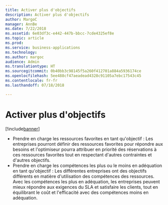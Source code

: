 ```yaml
---
title: Activer plus d'objectifs
description: Activer plus d'objectifs
author: MargoC
manager: AnnBe
ms.date: 7/22/2018
ms.assetid: 6e03df3c-e442-447b-bbcc-7cde4325ef8e
ms.topic: article
ms.prod: 
ms.service: business-applications
ms.technology: 
ms.author: margoc
audience: Admin
ms.translationtype: HT
ms.sourcegitcommit: 0b40bb3c98145f5a260f412701a884a5936174ce
ms.openlocfilehash: 5ee488cf47aeadead4328c91105a7ebc17543c45
ms.contentlocale: fr-fr
ms.lasthandoff: 07/18/2018

---
```


#  <a name="enable-more-objectives"></a>Activer plus d'objectifs 

[!include[banner](../../../../includes/banner.md)]

-   Prendre en charge les ressources favorites en tant qu'objectif : Les entreprises pourront définir des ressources favorites pour répondre aux besoins et l'optimiseur pourra attribuer en priorité des réservations à ces ressources favorites tout en respectant d'autres contraintes et d'autres objectifs.
-   Prendre en charge les compétences les plus ou le moins en adéquation en tant qu'objectif : Les différentes entreprises ont des objectifs différents en matière d'utilisation des compétences des ressources. Avec les compétences les plus en adéquation, les entreprises peuvent mieux répondre aux exigences du SLA et satisfaire les clients, tout en équilibrant le coût et l'efficacité avec des compétences moins en adéquation.

